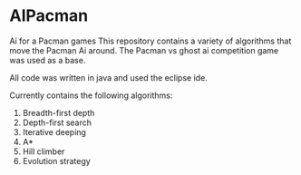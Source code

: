 # AIPacman
Ai for a Pacman games 
This repository contains a variety of algorithms that move the Pacman Ai around.  The Pacman vs ghost ai competition game was used as a base.

All code was written in java and used the eclipse ide.

Currently contains the following algorithms:
1. Breadth-first depth
2. Depth-first search
3. Iterative deeping
4. A*
5. Hill climber
6. Evolution strategy
